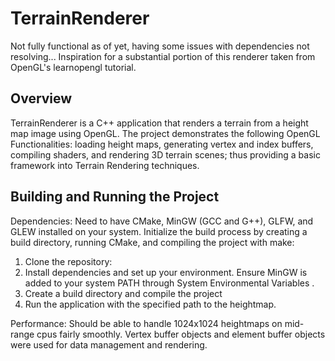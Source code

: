 # TerrainRenderer
Not fully functional as of yet, having some issues with dependencies not resolving...
Inspiration for a substantial portion of this renderer taken from OpenGL's learnopengl tutorial.

## Overview
TerrainRenderer is a C++ application that renders a terrain from a height map image using OpenGL. The project demonstrates the following OpenGL Functionalities: loading height maps, 
generating vertex and index buffers, compiling shaders, and rendering 3D terrain scenes; thus providing a basic framework into Terrain Rendering techniques.

## Building and Running the Project
Dependencies: Need to have CMake, MinGW (GCC and G++), GLFW, and GLEW installed on your system. Initialize the build process by creating a build directory, running CMake, and compiling the project with make:

1. Clone the repository:
2. Install dependencies and set up your environment. Ensure MinGW is added to your system PATH through System Environmental Variables .
3. Create a build directory and compile the project
4. Run the application with the specified path to the heightmap.

Performance: Should be able to handle 1024x1024 heightmaps on mid-range cpus fairly smoothly. Vertex buffer objects and
element buffer objects were used for data management and rendering.
